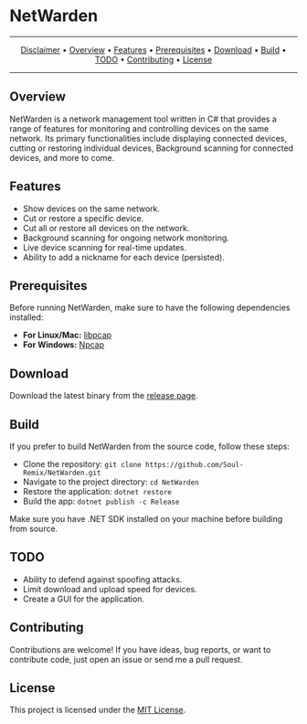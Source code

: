 # NetWarden

---

<p align="center">
  <a href="#disclaimer">Disclaimer</a> &bull;
  <a href="#overview">Overview</a> &bull;
  <a href="#features">Features</a> &bull;
  <a href="#prerequisites">Prerequisites</a> &bull;
  <a href="#download">Download</a> &bull;
  <a href="#build">Build</a> &bull;
  <a href="#todo">TODO</a> &bull;
  <a href="#contributing">Contributing</a> &bull;
  <a href="#license">License</a>
</p>

---

## Overview

NetWarden is a network management tool written in C# that provides a range of features for monitoring and controlling devices on the same network. Its primary functionalities include displaying connected devices, cutting or restoring individual devices, Background scanning for connected devices, and more to come.

## Features

- Show devices on the same network.
- Cut or restore a specific device.
- Cut all or restore all devices on the network.
- Background scanning for ongoing network monitoring.
- Live device scanning for real-time updates.
- Ability to add a nickname for each device (persisted).

## Prerequisites

Before running NetWarden, make sure to have the following dependencies installed:

- **For Linux/Mac:** [libpcap](https://www.tcpdump.org/)
- **For Windows:** [Npcap](https://npcap.org/)

## Download

Download the latest binary from the [release page](https://github.com/soul-remix/NetWarden/releases).

## Build

If you prefer to build NetWarden from the source code, follow these steps:

- Clone the repository: `git clone https://github.com/Soul-Remix/NetWarden.git`
- Navigate to the project directory: `cd NetWarden`
- Restore the application: `dotnet restore`
- Build the app: `dotnet publish -c Release`

Make sure you have .NET SDK installed on your machine before building from source.

## TODO

- Ability to defend against spoofing attacks.
- Limit download and upload speed for devices.
- Create a GUI for the application.

## Contributing

Contributions are welcome! If you have ideas, bug reports, or want to contribute code, just open an issue or send me a pull request.

## License

This project is licensed under the [MIT License](LICENSE).
